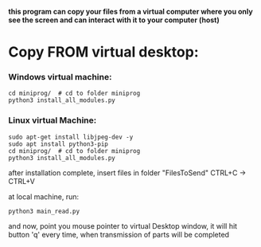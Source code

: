 **this program can copy your files from a virtual computer where you only see the screen and can interact with it to your computer (host)**



# Copy FROM virtual desktop:

### Windows virtual machine:

```
cd miniprog/  # cd to folder miniprog
python3 install_all_modules.py
```
### Linux virtual Machine:

```
sudo apt-get install libjpeg-dev -y
sudo apt install python3-pip
cd miniprog/  # cd to folder miniprog
python3 install_all_modules.py
```

after installation complete, insert files in folder "FilesToSend"
CTRL+C → CTRL+V

at local machine, run:
```commandline
python3 main_read.py
```
and now, point you mouse pointer to virtual Desktop window, it will hit button 'q' every time, when transmission of parts will be completed





